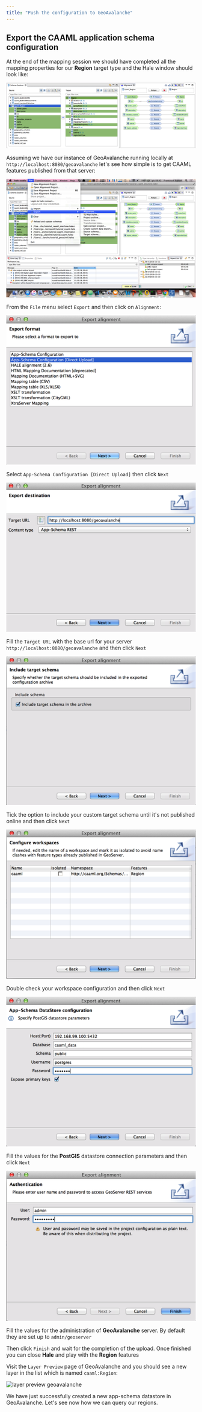 ```yaml
---
title: "Push the configuration to GeoAvalanche"
---
```


## Export the CAAML application schema configuration

At the end of the mapping session we should have completed all the mapping properties for our **Region** target type and the Hale window should look like:

![mapped region hale](./images/region_mapped_hale.png)

Assuming we have our instance of GeoAvalanche running locally at `http://localhost:8080/geoavalanche` let's see how simple is to get CAAML features published from that server:

![export region hale](./images/export_hale.png)

From the `File` menu select `Export` and then click on `Alignment`:

![export format hale](./images/export_format_hale.png)

Select `App-Schema Configuration [Direct Upload]` then click `Next`

![export destination hale](./images/export_destination_hale.png)

Fill the `Target URL` with the base url for your server `http://localhost:8080/geoavalanche` and then click `Next`

![export option hale](./images/export_optionschema_hale.png)

Tick the option to include your custom target schema until it's not published online and then click `Next`

![export workspaces hale](./images/export_workspaces_hale.png)

Double check your workspace configuration and then click `Next`

![export datastore configuration hale](./images/export_datastore_configuration_hale.png)

Fill the values for the **PostGIS** datastore connection parameters and then click `Next`

![export authentication hale](./images/export_authentication_hale.png)

Fill the values for the administration of **GeoAvalanche** server. By default they are set up to `admin/geoserver`

Then click `Finish` and wait for the completion of the upload. Once finished you can close **Hale** and play with the **Region** features

Visit the `Layer Preview` page of GeoAvalanche and you should see a new layer in the list which is named `caaml:Region`:

![layer preview geoavalanche](./images/layerpreview_geoavalanche.png)

We have just successfully created a new app-schema datastore in GeoAvalanche. Let's see now how we can query our regions.